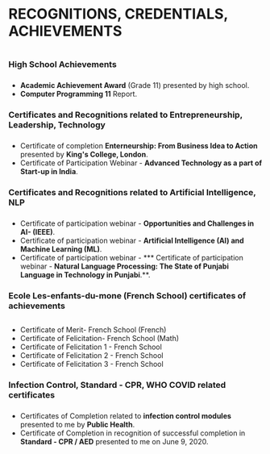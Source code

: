 # RECOGNITIONS, CREDENTIALS, ACHIEVEMENTS <h1>

### High School Achievements <h3>
* **Academic Achievement Award** (Grade 11) presented by high school.
* **Computer Programming 11** Report.
  
### Certificates and Recognitions related to Entrepreneurship, Leadership, Technology <h3>
* Certificate of completion **Enterneurship: From Business Idea to Action** presented by **King's College, London**. 
* Certificate of Participation Webinar - **Advanced Technology as a part of Start-up in India**.

  
### Certificates and Recognitions related to Artificial Intelligence, NLP <h3>
* Certificate of participation webinar - **Opportunities and Challenges in AI- (IEEE)**.
* Certificate of participation webinar -  **Artificial Intelligence (AI) and Machine Learning (ML)**.
* Certificate of participation webinar - *** Certificate of participation webinar - **Natural Language Processing: The State of Punjabi Language in Technology in Punjabi**.**.

### Ecole Les-enfants-du-mone (French School) certificates of achievements <h2>
* Certificate of Merit- French School (French)
* Certificate of Felicitation- French School (Math)
* Certificate of Felicitation 1 - French School
* Certificate of Felicitation 2 - French School
* Certificate of Felicitation 3 - French School

### Infection Control, Standard - CPR, WHO COVID related certificates <h3>
 * Certificates of Completion related to **infection control modules** presented to me by **Public Health**.
 * Certificate of Completion in recognition of successful completion in **Standard - CPR / AED** presented to me on June 9, 2020.
